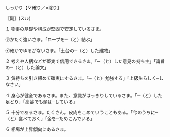 
しっかり【▽確り／×聢り】

［副］(スル)

１ 物事の基礎や構成が堅固で安定しているさま。

㋐かたく強いさま。「ロープを─（と）結ぶ」

㋑確かでゆるがないさま。「土台の─（と）した建物」

２ 考えや人柄などが堅実で信用できるさま。「─（と）した意見の持ち主」「論旨の─（と）した論文」

３ 気持ちを引き締めて確実にするさま。「─（と）勉強する」「上級生らしく─しなさい」

４ 身心が健全であるさま。また、意識がはっきりしているさま。「─（と）した足どり」「高齢でも頭は─している」

５ 十分であるさま。たくさん。皮肉をこめていうこともある。「今のうちに─（と）食べておく」「金を─ためこんでいる」

６ 相場が上昇傾向にあるさま。
